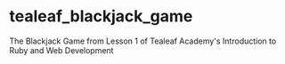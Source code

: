 tealeaf_blackjack_game
======================

The Blackjack Game from Lesson 1 of Tealeaf Academy's Introduction to Ruby and Web Development
